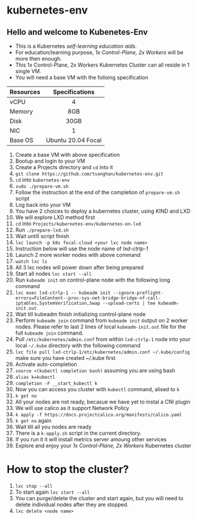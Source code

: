 # kubernetes-env

## Hello and welcome to Kubenetes-Env

* This is a Kubernetes *self-learning education aids*.
* For education/learning purpose, *1x Control-Plane, 2x Workers* will be more then enough.
* This 1x Control-Plane, 2x Workers Kubernetes Cluster can all reside in 1 single VM.
* You will need a base VM with the folloing specification

| Resources | Specifications     |
| --------- |:------------------:|
| vCPU      | 4                  |
| Memory    | 8GB                |
| Disk      | 30GB               |
| NIC       | 1                  |
| Base OS   | Ubuntu 20.04 Focal |

1. Create a base VM with above specification
2. Bootup and login to your VM
3. Create a Projects directory and `cd` into it
4. `git clone https://github.com/tsanghan/kubernetes-env.git`
5. `cd` into `kubernetes-env`
6. `sudo ./prepare-vm.sh`
7. Follow the instruction at the end of the completion of `prepare-vm.sh` script
8. Log back into your VM
9. You have 2 choices to deploy a kubernetes cluster, using KIND and LXD
10. We will explore LXD method first
11. `cd` into `Projects/kubernetes-env/kubernetes-on-lxd`
12. Run `./prepare-lxd.sh`
13. Wait untill script finish
14. `lxc launch -p k8s focal-cloud <your lxc node name>`
15. Instruction below will use the node name of *lxd-ctrlp-1*
16. Launch 2 more worker nodes with above command
17. `watch lxc ls`
18. All 3 lxc nodes will power down after being prepared
19. Start all nodes `lxc start --all`
20. Run `kubeadm init` on control-plane node with the following long command
21. `lxc exec lxd-ctrlp-1 -- kubeadm init --ignore-preflight-errors=FileContent--proc-sys-net-bridge-bridge-nf-call-iptables,SystemVerification,Swap --upload-certs | tee kubeadm-init.out`  
22. Wait till kubeadm finish initializing control-plane node
23. Perform `kubeadm join` command from `kubeadm init` output on 2 worker nodes. Please refer to last 2 lines of local `kubeadm-init.out` file for the full `kubeadm join` command.
24. Pull `/etc/kubernetes/admin.conf` from within `lxd-ctrlp-1` node into your local `~/.kube` directory with the following command
25. `lxc file pull lxd-ctrlp-1/etc/kubernetes/admin.conf ~/.kube/config` make sure you have created ~/.kube first
26. Activate auto-completion
27. `source <(kubectl completion bash)` assuming you are using bash
28. `alias k=kubectl`
29. `completion -F __start_kubectl k`
30. Now you can access you cluster with `kubectl` command, alised to `k`
31. `k get no`
32. All your nodes are not ready, becasue we have yet to instal a CNI plugin
33. We will use calico as it support Network Policy
34. `k apply -f https://docs.projectcalico.org/manifests/calico.yaml`
35. `k get no` again
36. Wait till all you nodes are ready
37. There is a `k-apply.sh` script in the current directory.
38. If you run it it will install metrics server amoung other services
39. Explore and enjoy your *1x Control-Plane, 2x Workers* Kubernetes cluster

# How to stop the cluster?
1. `lxc stop --all`
2. To start again `lxc start --all`
3. You can purge/delete the cluster and start again, but you will need to delete individual nodes after they are stopped.
4. `lxc delete <node name>` 
